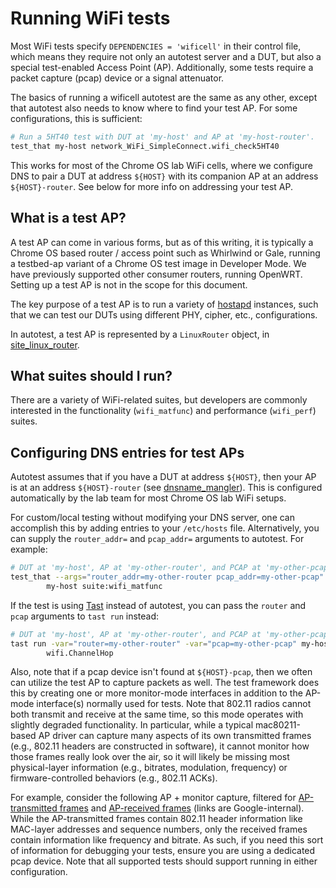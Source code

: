 # Running WiFi tests

Most WiFi tests specify `DEPENDENCIES = 'wificell'` in their control file,
which means they require not only an autotest server and a DUT, but also a
special test-enabled Access Point (AP). Additionally, some tests require a
packet capture (pcap) device or a signal attenuator.

The basics of running a wificell autotest are the same as any other, except
that autotest also needs to know where to find your test AP. For some
configurations, this is sufficient:

```bash
# Run a 5HT40 test with DUT at 'my-host' and AP at 'my-host-router'.
test_that my-host network_WiFi_SimpleConnect.wifi_check5HT40
````

This works for most of the Chrome OS lab WiFi cells, where we configure DNS to
pair a DUT at address `${HOST}` with its companion AP at an address
`${HOST}-router`. See below for more info on addressing your test AP.

## What is a test AP?

A test AP can come in various forms, but as of this writing, it is typically a
Chrome OS based router / access point such as Whirlwind or Gale, running a
testbed-ap variant of a Chrome OS test image in Developer Mode. We have
previously supported other consumer routers, running OpenWRT. Setting up a test
AP is not in the scope for this document.

The key purpose of a test AP is to run a variety of [hostapd] instances, such
that we can test our DUTs using different PHY, cipher, etc., configurations.

In autotest, a test AP is represented by a `LinuxRouter` object, in
[site\_linux\_router].

## What suites should I run?

There are a variety of WiFi-related suites, but developers are commonly
interested in the functionality (`wifi_matfunc`) and performance (`wifi_perf`)
suites.

## Configuring DNS entries for test APs

Autotest assumes that if you have a DUT at address `${HOST}`, then your AP is
at an address `${HOST}-router` (see [dnsname\_mangler]). This is configured
automatically by the lab team for most Chrome OS lab WiFi setups.

For custom/local testing without modifying your DNS server, one can accomplish
this by adding entries to your `/etc/hosts` file. Alternatively, you can supply
the `router_addr=` and `pcap_addr=` arguments to autotest. For example:

```bash
# DUT at 'my-host', AP at 'my-other-router', and PCAP at 'my-other-pcap'
test_that --args="router_addr=my-other-router pcap_addr=my-other-pcap" \
        my-host suite:wifi_matfunc
```

If the test is using
[Tast](https://chromium.googlesource.com/chromiumos/platform/tast/) instead of
autotest, you can pass the `router` and `pcap` arguments to `tast run` instead:

```bash
# DUT at 'my-host', AP at 'my-other-router', and PCAP at 'my-other-pcap'
tast run -var="router=my-other-router" -var="pcap=my-other-pcap" my-host \
        wifi.ChannelHop
```

Also, note that if a pcap device isn't found at `${HOST}-pcap`, then we often
can utilize the test AP to capture packets as well. The test framework does
this by creating one or more monitor-mode interfaces in addition to the AP-mode
interface(s) normally used for tests. Note that 802.11 radios cannot both
transmit and receive at the same time, so this mode operates with slightly
degraded functionality. In particular, while a typical mac80211-based AP driver
can capture many aspects of its own transmitted frames (e.g., 802.11 headers
are constructed in software), it cannot monitor how those frames really look
over the air, so it will likely be missing most physical-layer information
(e.g., bitrates, modulation, frequency) or firmware-controlled behaviors (e.g.,
802.11 ACKs).

For example, consider the following AP + monitor capture, filtered for
[AP-transmitted frames](https://screenshot.googleplex.com/DWSaResO583) and
[AP-received frames](https://screenshot.googleplex.com/5EsZvbBpKEc) (links are
Google-internal). While the AP-transmitted frames contain 802.11 header
information like MAC-layer addresses and sequence numbers, only the received
frames contain information like frequency and bitrate. As such, if you need
this sort of information for debugging your tests, ensure you are using a
dedicated pcap device. Note that all supported tests should support running in
either configuration.

[dnsname\_mangler]: ../server/cros/dnsname_mangler.py
[hostapd]: https://w1.fi/hostapd/
[site\_linux\_router]: ../server/site_linux_router.py
